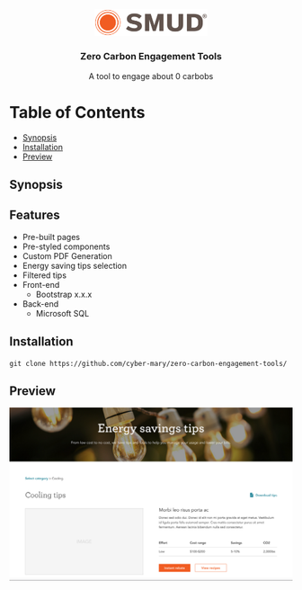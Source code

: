 <p align="center">
    <img src="img/smudLogo.png" style="width:40%; height:40%">
</p>

<h3 align="center">Zero Carbon Engagement Tools</h3>

<p align="center">
    A tool to engage about 0 carbobs
</p>

# Table of Contents

* [Synopsis](#synopsis)
* [Installation](#installation)
* [Preview](#preview)

## Synopsis

## Features
* Pre-built pages
* Pre-styled components
* Custom PDF Generation
* Energy saving tips selection
* Filtered tips
* Front-end
    * Bootstrap x.x.x
* Back-end
    * Microsoft SQL

## Installation
```
git clone https://github.com/cyber-mary/zero-carbon-engagement-tools/
```

## Preview
<img src="img/preview.png">